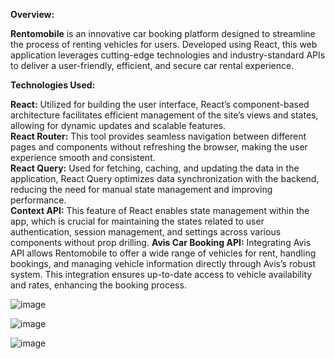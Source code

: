 <b>Overview:</b>

  <b>Rentomobile</b> is an innovative car booking platform designed to streamline the process of renting vehicles for users. Developed using React, this web application leverages cutting-edge technologies and 
  industry-standard APIs to deliver a user-friendly, efficient, and secure car rental experience.

<b>Technologies Used:</b>

  <b>React:</b> Utilized for building the user interface, React’s component-based architecture facilitates efficient management of the site’s views and states, allowing for dynamic updates and scalable features.<br>
  <b>React Router:</b> This tool provides seamless navigation between different pages and components without refreshing the browser, making the user experience smooth and consistent.<Br>
  <b>React Query:</b> Used for fetching, caching, and updating the data in the application, React Query optimizes data synchronization with the backend, reducing the need for manual state management and improving         
  performance.<br>
  <b>Context API:</b> This feature of React enables state management within the app, which is crucial for maintaining the states related to user authentication, session management, and settings across various 
  components 
  without prop drilling.
  <b>Avis Car Booking API:</b> Integrating Avis API allows Rentomobile to offer a wide range of vehicles for rent, handling bookings, and managing vehicle information directly through Avis’s robust system. This 
  integration ensures up-to-date access to vehicle availability and rates, enhancing the booking process.<br>


![image](https://github.com/jishnukm9/rentomobile/assets/99253054/a7d3d538-64d6-42a9-9a7a-cdf6c67eb863)

![image](https://github.com/jishnukm9/rentomobile/assets/99253054/489b5911-3447-4cf0-b4d2-fe3cf8c754f7)

![image](https://github.com/jishnukm9/rentomobile/assets/99253054/fd3f304b-81d6-4345-974f-071e8c7981bd)


